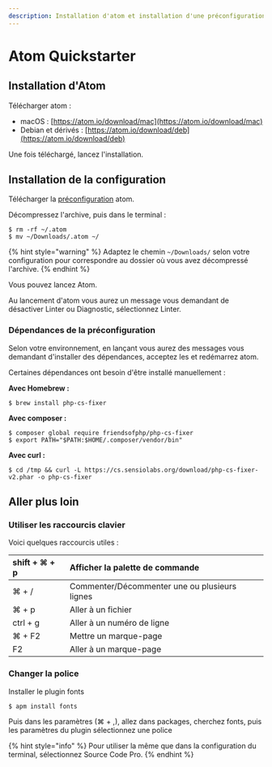 ```yaml
---
description: Installation d'atom et installation d'une préconfiguration.
---
```


# Atom Quickstarter

## Installation d'Atom

Télécharger atom :

* macOS : [https://atom.io/download/mac](https://atom.io/download/mac)
* Debian et dérivés : [https://atom.io/download/deb](https://atom.io/download/deb)

Une fois téléchargé, lancez l'installation.

## Installation de la configuration

Télécharger la [préconfiguration](https://slack-files.com/T277LFVDF-FB1RGNGSH-b936bdf3de) atom.

Décompressez l'archive, puis dans le terminal :

```text
$ rm -rf ~/.atom
$ mv ~/Downloads/.atom ~/
```

{% hint style="warning" %}
Adaptez le chemin `~/Downloads/` selon votre configuration pour correspondre au dossier où vous avez décompressé l'archive.
{% endhint %}

Vous pouvez lancez Atom.

Au lancement d'atom vous aurez un message vous demandant de désactiver Linter ou Diagnostic, sélectionnez Linter.

### Dépendances de la préconfiguration

Selon votre environnement, en lançant vous aurez des messages vous demandant d'installer des dépendances, acceptez les et redémarrez atom.

Certaines dépendances ont besoin d'être installé manuellement :

**Avec Homebrew :**

```text
$ brew install php-cs-fixer
```

**Avec composer :**

```text
$ composer global require friendsofphp/php-cs-fixer
$ export PATH="$PATH:$HOME/.composer/vendor/bin"
```

**Avec curl :**

```text
$ cd /tmp && curl -L https://cs.sensiolabs.org/download/php-cs-fixer-v2.phar -o php-cs-fixer
```

## Aller plus loin

### Utiliser les raccourcis clavier

Voici quelques raccourcis utiles :

| shift + ⌘ + p | Afficher la palette de commande |
| :--- | :--- |
| ⌘ + / | Commenter/Décommenter une ou plusieurs lignes |
| ⌘ + p | Aller à un fichier |
| ctrl + g | Aller à un numéro de ligne |
| ⌘ + F2 | Mettre un marque-page |
| F2 | Aller à un marque-page |

### Changer la police

Installer le plugin fonts

```text
$ apm install fonts
```

Puis dans les paramètres \(⌘ + ,\), allez dans packages, cherchez fonts, puis les paramètres du plugin sélectionnez une police

{% hint style="info" %}
Pour utiliser la même que dans la configuration du terminal, sélectionnez Source Code Pro.
{% endhint %}


